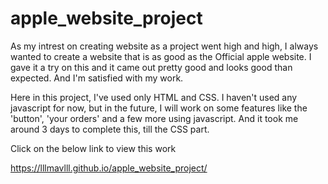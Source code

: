 # apple_website_project
As my intrest on creating website as a project went high and high, I always wanted to create a website that is as good as the Official apple website. I gave it a try on this and it came out pretty good and looks good than expected. And I'm satisfied with my work. 

Here in this project, I've used only HTML and CSS. I haven't used any javascript for now, but in the future, I will work on some features like the 'button', 'your orders' and a few more using javascript. And it took me around 3 days to complete this, till the CSS part. 

Click on the below link to view this work 

https://lllmavlll.github.io/apple_website_project/
